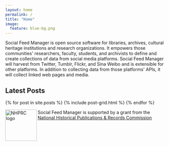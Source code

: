 ```yaml
---
layout: home 
permalink: /
title: "Home"
image:
  feature: blue-bg.png
---
```

<div class="tiles">
  <div class="tile"><p>Social Feed Manager is open source software for libraries, archives, cultural heritage institutions and research organizations. It empowers those communities' researchers, faculty, students, and archivists to define and create collections of data from social media platforms. Social Feed Manager will harvest from Twitter, Tumblr, Flickr, and Sina Weibo and is extensible for other platforms.  In addition to collecting data from those platforms' APIs, it will collect linked web pages and media.</p></div> 
  <div class="tile"><h2>Latest Posts</h2></div>
  {% for post in site.posts %}
	{% include post-grid.html %}
  {% endfor %}
  <div class="tile"><p><img src="{{ site.github.url }}/images/nhprc-logo.png" width="100" alt="NHPRC logo" align="left">Social Feed Manager is supported by a grant from the
  <a href="http://www.archives.gov/nhprc/">National Historical Publications & Records Commission</a></p>
  </div>
</div><!-- /.tiles -->
